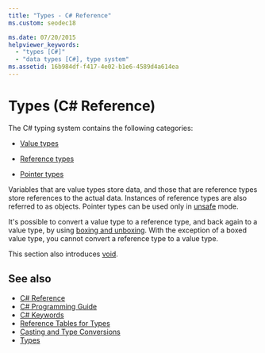 ```yaml
---
title: "Types - C# Reference"
ms.custom: seodec18

ms.date: 07/20/2015
helpviewer_keywords: 
  - "types [C#]"
  - "data types [C#], type system"
ms.assetid: 16b984df-f417-4e02-b1e6-4589d4a614ea
---
```

# Types (C# Reference)

The C# typing system contains the following categories:

- [Value types](value-types.md)

- [Reference types](reference-types.md)

- [Pointer types](../../programming-guide/unsafe-code-pointers/pointer-types.md)

 Variables that are value types store data, and those that are reference types store references to the actual data. Instances of reference types are also referred to as objects. Pointer types can be used only in [unsafe](unsafe.md) mode.

 It's possible to convert a value type to a reference type, and back again to a value type, by using [boxing and unboxing](../../../csharp/programming-guide/types/boxing-and-unboxing.md). With the exception of a boxed value type, you cannot convert a reference type to a value type.

 This section also introduces [void](void.md).

## See also

- [C# Reference](../index.md)
- [C# Programming Guide](../../programming-guide/index.md)
- [C# Keywords](index.md)
- [Reference Tables for Types](reference-tables-for-types.md)
- [Casting and Type Conversions](../../programming-guide/types/casting-and-type-conversions.md)
- [Types](../../programming-guide/types/index.md)
